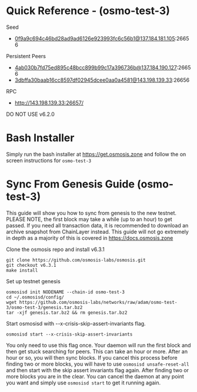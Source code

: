 # Quick Reference - (osmo-test-3)
Seed
* 0f9a9c694c46bd28ad9ad6126e923993fc6c56b1@137.184.181.105:26656

Persistent Peers
* 4ab030b7fd75ed895c48bcc899b99c17a396736b@137.184.190.127:26656
* 3dbffa30baab16cc8597df02945dcee0aa0a4581@143.198.139.33:26656

RPC
* http://143.198.139.33:26657/

DO NOT USE v6.2.0

# Bash Installer

Simply run the bash installer at https://get.osmosis.zone and follow the on screen instructions for `osmo-test-3`

# Sync From Genesis Guide (osmo-test-3)

This guide will show you how to sync from genesis to the new testnet. PLEASE NOTE, the first block may take a while (up to an hour) to get passed. If you need all transaction data, it is recommended to download an archive snapshot from ChainLayer instead. This guide will not go extremely in depth as a majority of this is covered in https://docs.osmosis.zone

Clone the osmosis repo and install v6.3.1

```
git clone https://github.com/osmosis-labs/osmosis.git
git checkout v6.3.1
make install
```

Set up testnet genesis

```
osmosisd init NODENAME --chain-id osmo-test-3
cd ~/.osmosisd/config/
wget https://github.com/osmosis-labs/networks/raw/adam/osmo-test-3/osmo-test-3/genesis.tar.bz2
tar -xjf genesis.tar.bz2 && rm genesis.tar.bz2
```

Start osmosisd with --x-crisis-skip-assert-invariants flag.

```
osmosisd start --x-crisis-skip-assert-invariants
```

You only need to use this flag once. Your daemon will run the first block and then get stuck searching for peers. This can take an hour or more. After an hour or so, you will then sync blocks. If you cancel this process before finding two or more blocks, you will have to use `osmosisd unsafe-reset-all` and then start with the skip assert invariants flag again. After finding two or more blocks you are in the clear. You can cancel the daemon at any point you want and simply use `osmosisd start` to get it running again.

